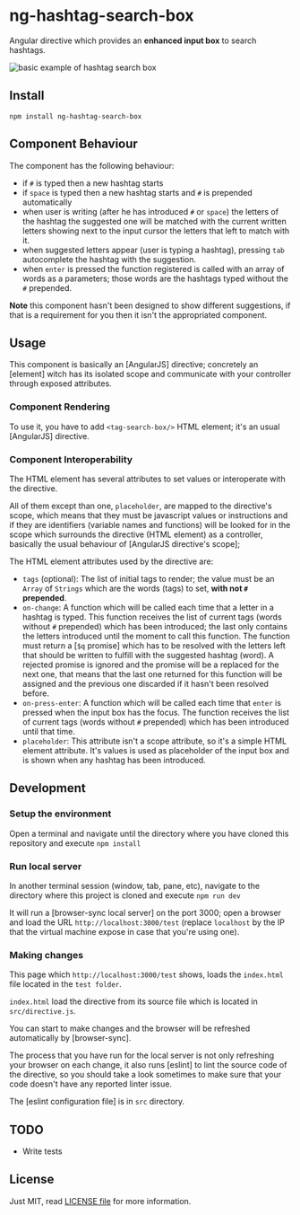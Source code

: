 ng-hashtag-search-box
=====================

Angular directive which provides an **enhanced input box** to search hashtags.

![basic example of hashtag search box](http://zippy.gfycat.com/TerrificAnyDikdik.gif)

## Install

`npm install ng-hashtag-search-box`

## Component Behaviour

The component has the following behaviour:

- if `#` is typed then a new hashtag starts
- if `space` is typed then a new hashtag starts and `#` is prepended automatically
- when user is writing (after he has introduced `#` or `space`)  the letters of the hashtag the suggested one will be matched with the current written letters showing next to the input cursor the letters that left to match with it.
- when suggested letters appear (user is typing a hashtag), pressing `tab` autocomplete the hashtag with the suggestion.
- when `enter` is pressed the function registered is called with an array of words as a parameters; those words are the hashtags typed without the `#` prepended.

**Note** this component hasn't been designed to show different suggestions, if that is a requirement for you then it isn't the appropriated component.


## Usage

This component is basically an [AngularJS] directive; concretely an [element] witch has its isolated scope and communicate with your controller through exposed attributes.

### Component Rendering

To use it, you have to add `<tag-search-box/>` HTML element; it's an usual [AngularJS] directive.


### Component Interoperability

The HTML element has several attributes to set values or interoperate with the directive.

All of them except than one, `placeholder`, are mapped to the directive's scope, which means that they must be javascript values or instructions and if they are identifiers (variable names and functions) will be looked for in the scope which surrounds the directive (HTML element) as a controller, basically the usual behaviour of [AngularJS directive's scope];

The HTML element attributes used by the directive are:

* `tags` (optional): The list of initial tags to render; the value must be an `Array` of `Strings` which are the words (tags) to set, **with not `#` prepended**.
* `on-change`: A function which will be called each time that a letter in a hashtag is typed. This function receives the list of current tags (words without `#` prepended) which has been introduced; the last only contains the letters introduced until the moment to call this function.
The function must return a [`$q` promise] which has to be resolved with the letters left that should be written to fulfill with the suggested hashtag (word). A rejected promise is ignored and the promise will be a replaced for the next one, that means that the last one returned for this function will be assigned and the previous one discarded if it hasn't been resolved before.
* `on-press-enter`: A function which will be called each time that `enter` is pressed when the input box has the focus. The function receives the list of current tags (words without `#` prepended) which has been introduced until that time.
* `placeholder`: This attribute isn't a scope attribute, so it's a simple HTML element attribute. It's values is used as placeholder of the input box and is shown when any hashtag has been introduced.


## Development

### Setup the environment

Open a terminal and navigate until the directory where you have cloned this repository and execute `npm install`

### Run local server

In another terminal session (window, tab, pane, etc), navigate to the directory where this project is cloned and execute `npm run dev`

It will run a [browser-sync local server] on the port 3000; open a browser and load the URL `http://localhost:3000/test` (replace `localhost` by the IP that the virtual machine expose in case that you're using one).

### Making changes

This page which `http://localhost:3000/test` shows, loads the `index.html` file located in the `test folder`.

`index.html` load the directive from its source file which is located in `src/directive.js`.

You can start to make changes and the browser will be refreshed automatically by [browser-sync].

The process that you have run for the local server is not only refreshing your browser on each change, it also runs [eslint] to lint the source code of the directive, so you should take a look sometimes to make sure that your code doesn't have any reported linter issue.

The [eslint configuration file] is in `src` directory.


## TODO

* Write tests

## License

Just MIT, read [LICENSE file](#LICENSE) for more information.
